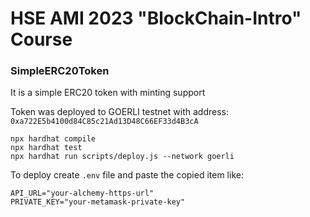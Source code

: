 # HSE AMI 2023 "BlockChain-Intro" Course

### SimpleERC20Token
It is a simple ERC20 token with minting support

Token was deployed to GOERLI testnet with address: `0xa722E5b4100d84C85c21Ad13D48C66EF33d4B3cA`

```shell
npx hardhat compile
npx hardhat test
npx hardhat run scripts/deploy.js --network goerli
```

To deploy create `.env` file and paste the copied item like:
```
API_URL="your-alchemy-https-url"
PRIVATE_KEY="your-metamask-private-key"
```